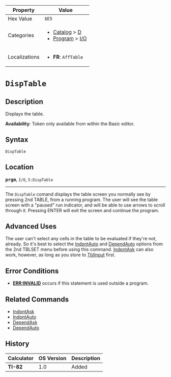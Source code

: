 | Property      | Value |
|---------------|-------|
| Hex Value     | `$E5`|
| Categories    | <ul><li>[Catalog](<../categories/Catalog.md>) > [D](<../categories/Catalog.md#D>)</li><li>[Program](<../categories/Program.md>) > [I/O](<../categories/Program.md#I/O>)</li></ul> |
| Localizations | <ul><li><b>FR</b>: `AffTable`</li></ul> |

# `DispTable`

## Description
Displays the table.


<b>Availability</b>: Token only available from within the Basic editor.

## Syntax
`DispTable`

## Location
<tt><kbd><b>prgm</b></kbd></tt>, `I/O`, `5:DispTable`
<hr>

The `DispTable` comand displays the table screen you normally see by pressing 2nd TABLE, from a running program. The user will see the table screen with a "paused" run indicator, and will be able to use arrows to scroll through it. Pressing ENTER will exit the screen and continue the program.

## Advanced Uses

The user can't select any cells in the table to be evaluated if they're not, already. So it's best to select the [IndpntAuto](/indpntauto) and [DependAuto](/dependauto) options from the 2nd TBLSET menu before using this command. [IndpntAsk](/indpntask) can also work, however, as long as you store to [TblInput](/system-variables#window) first.

## Error Conditions

*   **[ERR:INVALID](/errors#invalid)** occurs if this statement is used outside a program.

## Related Commands

*   [IndpntAsk](/indpntask)
*   [IndpntAuto](/indpntauto)
*   [DependAsk](/dependask)
*   [DependAuto](/dependauto)

## History
| Calculator | OS Version | Description |
|------------|------------|-------------|
| <b>TI-82</b> | 1.0 | Added |


